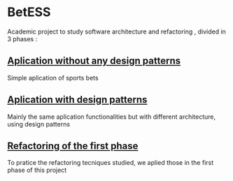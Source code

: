 # BetESS
Academic project to study software architecture and refactoring , divided in 3 phases :
## [Aplication without any design patterns](BetESS)
Simple aplication of sports bets
## [Aplication with design patterns](BetESS_Patterns)
Mainly the same aplication functionalities but with different architecture, using design patterns
## [Refactoring of the first phase](BetESS_Refactoring)
To pratice the refactoring tecniques studied, we aplied those in the first phase of this project
